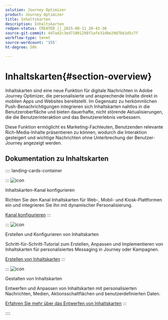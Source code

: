 ```yaml
---
solution: Journey Optimizer
product: Journey Optimizer
title: Inhaltskarten
description: Inhaltskarten
redpen-status: CREATED_||_2025-08-11_20-43-30
source-git-commit: 4d7ad2c3ed71801298f1afe31d0e29d7bb1d5c7f
workflow-type: tm+mt
source-wordcount: '155'
ht-degree: 50%

---
```



# Inhaltskarten{#section-overview}

Inhaltskarten sind eine neue Funktion für digitale Nachrichten in Adobe Journey Optimizer, die personalisierte und ansprechende Inhalte direkt in mobilen Apps und Websites bereitstellt. Im Gegensatz zu herkömmlichen Push-Benachrichtigungen integrieren sich Inhaltskarten nahtlos in die Benutzeroberfläche und bieten dauerhafte, nicht störende Aktualisierungen, die die Benutzerinteraktion und das Benutzererlebnis verbessern.

Diese Funktion ermöglicht es Marketing-Fachleuten, Benutzenden relevante Rich-Media-Inhalte präsentieren zu können, wodurch die Interaktion gesteigert und wichtige Nachrichten ohne Unterbrechung der Benutzer-Journey angezeigt werden.

## Dokumentation zu Inhaltskarten

:::: landing-cards-container

:::
![icon](https://cdn.experienceleague.adobe.com/icons/gear.svg)

Inhaltskarten-Kanal konfigurieren

Richten Sie den Kanal Inhaltskarten für Web-, Mobil- und Kiosk-Plattformen ein und integrieren Sie ihn mit dynamischer Personalisierung.

[Kanal konfigurieren](configure-landing-page.md)
:::

:::
![icon](https://cdn.experienceleague.adobe.com/icons/circle-play.svg)

Erstellen und Konfigurieren von Inhaltskarten

Schritt-für-Schritt-Tutorial zum Erstellen, Anpassen und Implementieren von Inhaltskarten für personalisiertes Messaging in Journey oder Kampagnen.

[Erstellen von Inhaltskarten](../using/content-card/create-content-card.md)
:::

:::
![icon](https://cdn.experienceleague.adobe.com/icons/puzzle-piece.svg)

Gestalten von Inhaltskarten

Entwerfen und Anpassen von Inhaltskarten mit personalisierten Nachrichten, Medien, Aktionsschaltflächen und benutzerdefinierten Daten.

[Erfahren Sie mehr über das Entwerfen von Inhaltskarten](../using/content-card/design-content-card.md)
:::

::::
